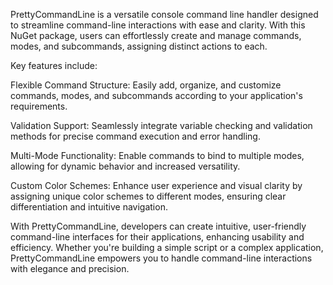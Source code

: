 PrettyCommandLine is a versatile console command line handler designed to streamline command-line interactions with ease and clarity. With this NuGet package, users can effortlessly create and manage commands, modes, and subcommands, assigning distinct actions to each.

Key features include:

Flexible Command Structure: Easily add, organize, and customize commands, modes, and subcommands according to your application's requirements.

Validation Support: Seamlessly integrate variable checking and validation methods for precise command execution and error handling.

Multi-Mode Functionality: Enable commands to bind to multiple modes, allowing for dynamic behavior and increased versatility.

Custom Color Schemes: Enhance user experience and visual clarity by assigning unique color schemes to different modes, ensuring clear differentiation and intuitive navigation.

With PrettyCommandLine, developers can create intuitive, user-friendly command-line interfaces for their applications, enhancing usability and efficiency. Whether you're building a simple script or a complex application, PrettyCommandLine empowers you to handle command-line interactions with elegance and precision.
